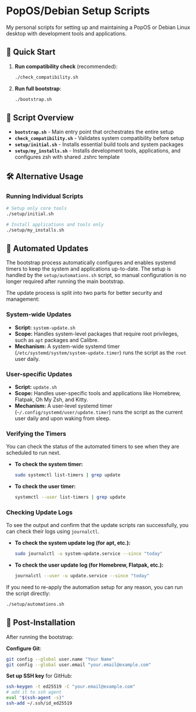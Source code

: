 # PopOS/Debian Setup Scripts

My personal scripts for setting up and maintaining a PopOS or Debian Linux desktop with development tools and applications.

## 🚀 Quick Start

1. **Run compatibility check** (recommended):
   ```bash
   ./check_compatibility.sh
   ```

2. **Run full bootstrap**:
   ```bash
   ./bootstrap.sh
   ```

## 📁 Script Overview

- **`bootstrap.sh`** - Main entry point that orchestrates the entire setup
- **`check_compatibility.sh`** - Validates system compatibility before setup
- **`setup/initial.sh`** - Installs essential build tools and system packages
- **`setup/my_installs.sh`** - Installs development tools, applications, and configures zsh with shared .zshrc template

## 🛠 Alternative Usage

### Running Individual Scripts
```bash
# Setup only core tools
./setup/initial.sh

# Install applications and tools only
./setup/my_installs.sh
```

## 🔄 Automated Updates

The bootstrap process automatically configures and enables systemd timers to keep the system and applications up-to-date. The setup is handled by the `setup/automations.sh` script, so manual configuration is no longer required after running the main bootstrap.

The update process is split into two parts for better security and management:

### System-wide Updates

- **Script:** `system-update.sh`
- **Scope:** Handles system-level packages that require root privileges, such as `apt` packages and Calibre.
- **Mechanism:** A system-wide systemd timer (`/etc/systemd/system/system-update.timer`) runs the script as the `root` user daily.

### User-specific Updates

- **Script:** `update.sh`
- **Scope:** Handles user-specific tools and applications like Homebrew, Flatpak, Oh My Zsh, and Kitty.
- **Mechanism:** A user-level systemd timer (`~/.config/systemd/user/update.timer`) runs the script as the current user daily and upon waking from sleep.

### Verifying the Timers

You can check the status of the automated timers to see when they are scheduled to run next.

- **To check the system timer:**
  ```bash
  sudo systemctl list-timers | grep update
  ```

- **To check the user timer:**
  ```bash
  systemctl --user list-timers | grep update
  ```

### Checking Update Logs

To see the output and confirm that the update scripts ran successfully, you can check their logs using `journalctl`.

- **To check the system update log (for apt, etc.):**
  ```bash
  sudo journalctl -u system-update.service --since "today"
  ```

- **To check the user update log (for Homebrew, Flatpak, etc.):**
  ```bash
  journalctl --user -u update.service --since "today"
  ```

If you need to re-apply the automation setup for any reason, you can run the script directly:
```bash
./setup/automations.sh
```

## 🎯 Post-Installation

After running the bootstrap:

**Configure Git**:
   ```bash
   git config --global user.name "Your Name"
   git config --global user.email "your.email@example.com"
   ```

**Set up SSH key** for GitHub:
   ```bash
   ssh-keygen -t ed25519 -C "your.email@example.com"
   # add it to ssh agent
   eval "$(ssh-agent -s)"
   ssh-add ~/.ssh/id_ed25519
   ```
